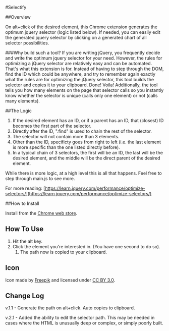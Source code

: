 #Selectify

##Overview

On alt+click of the desired element, this Chrome extension generates the optimum jquery selector (logic listed below). If needed, you can easily edit the generated jquery selector by clicking on a generated chart of all selector possibilities.

###Why build such a tool?
If you are writing jQuery, you frequently decide and write the optimum jquery selector for your need. However, the rules for optimizing a jQuery selector are relatively easy and can be automated. That's what this extension is for. Instead of having to step through the DOM, find the ID which could be anywhere, and try to remember again exactly what the rules are for optimizing the jQuery selector, this tool builds the selector and copies it to your clipboard. Done! Voila! Additionally, the tool tells you how many elements on the page that selector calls so you instantly know whether the selector is unique (calls only one element) or not (calls many elements).

##The Logic

1. If the desired element has an ID, or if a parent has an ID, that (closest) ID becomes the first part of the selector. 
2. Directly after the ID, ".find" is used to chain the rest of the selector. 
3. The selector will not contain more than 3 elements.
4. Other than the ID, specificty goes from right to left (i.e. the last element is more specific than the one listed directly before).
5. In a typical chain of 3 selectors, the first will be an ID, the last will be the desired element, and the middle will be the direct parent of the desired element. 

While there is more logic, at a high level this is all that happens. Feel free to step through main.js to see more.

For more reading: [https://learn.jquery.com/performance/optimize-selectors/](https://learn.jquery.com/performance/optimize-selectors/)

##How to Install

Install from the [Chrome web store](https://chrome.google.com/webstore/search/selectify).

## How To Use
1.  Hit the alt key.
1.  Click the element you're interested in. (You have one second to do so).  
	1.  The path now is copied to your clipboard.  

## Icon
Icon made by [Freepik](http://www.flaticon.com) and licensed under [CC BY 3.0](http://creativecommons.org/licenses/by/3.0/).

## Change Log
v.1.1 - Generate the path on alt+click. Auto copies to clipboard.

v.2.1 - Added the ability to edit the selector path. This may be needed in cases where the HTML is unusually deep or complex, or simply poorly built.
